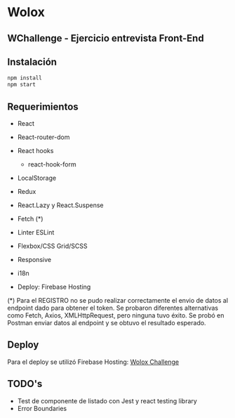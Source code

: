 # Wolox 
## WChallenge - Ejercicio entrevista Front-End

## Instalación

```bash
npm install
npm start
```

## Requerimientos

- React
- React-router-dom
- React hooks 
    - react-hook-form
- LocalStorage
- Redux
- React.Lazy y React.Suspense
- Fetch (*)

- Linter ESLint
- Flexbox/CSS Grid/SCSS
- Responsive

- i18n
- Deploy: Firebase Hosting

(*) Para el REGISTRO no se pudo realizar correctamente el envio de datos al endpoint dado para obtener el token. Se probaron diferentes alternativas como Fetch, Axios, XMLHttpRequest, pero ninguna tuvo éxito. Se probó en Postman enviar datos al endpoint y se obtuvo el resultado esperado.

## Deploy

Para el deploy se utilizó Firebase Hosting: [Wolox Challenge](https://wolox-challenge-b6afd.web.app/)

## TODO's

- Test de componente de listado con Jest y react testing library
- Error Boundaries